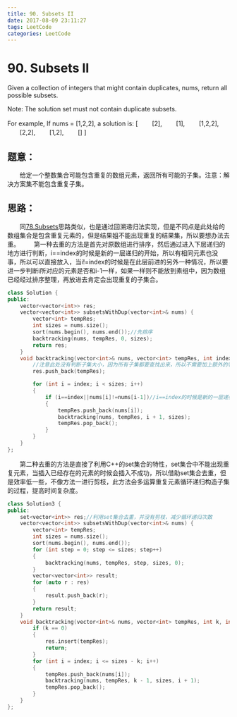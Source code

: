 ```yaml
---
title: 90. Subsets II
date: 2017-08-09 23:11:27
tags: LeetCode
categories: LeetCode
---
```


# 90. Subsets II

Given a collection of integers that might contain duplicates, nums, return all possible subsets.

Note: The solution set must not contain duplicate subsets.

For example,
If nums = [1,2,2], a solution is:
[
　　[2],
　　[1],
　　[1,2,2],
　　[2,2],
　　[1,2],
　　[]
]

<!--more-->

## 题意：

　　给定一个整数集合可能包含重复的数组元素，返回所有可能的子集。注意：解决方案集不能包含重复子集。

## 思路：

　　同[78.Subsets](http://blog.taoaili999.cn/2017/08/06/78-Subsets/)思路类似，也是通过回溯递归法实现，但是不同点是此处给的数组集合是包含重复元素的，但是结果姐不能出现重复的结果集，所以要想办法去重。
　　第一种去重的方法是首先对原数组进行排序，然后通过进入下层递归的地方进行判断，i==index的时候是新的一层递归的开始，所以有相同元素也没事，所以可以直接放入，当i!=index的时候是在此层前进的另外一种情况，所以要进一步判断i所对应的元素是否和i-1一样，如果一样则不能放到素组中，因为数组已经经过排序整理，再放进去肯定会出现重复的子集合。

```c++
class Solution {
public:
	vector<vector<int>> res;
	vector<vector<int>> subsetsWithDup(vector<int>& nums) {
		vector<int> tempRes;
		int sizes = nums.size();
		sort(nums.begin(), nums.end());//先排序
		backtracking(nums, tempRes, 0, sizes);
		return res;
	}
	void backtracking(vector<int>& nums, vector<int> tempRes, int index, int sizes) {
		//注意此处没有判断子集大小，因为所有子集都要查找出来，所以不需要加上额外的判断子集的大小
		res.push_back(tempRes);

		for (int i = index; i < sizes; i++)
		{
			if (i==index||nums[i]!=nums[i-1])//i==index的时候是新的一层递归的开始，所以可以直接放入，当i!=index的时候是在此层前进的另外一种情况，所以要进一步判断i所对应的元素是否和i-1一样，如果一样则不能放到素组中，因为数组已经经过排序整理
			{
				tempRes.push_back(nums[i]);
				backtracking(nums, tempRes, i + 1, sizes);
				tempRes.pop_back();
			}
		}
	}
};
```

　　第二种去重的方法是直接了利用C++的set集合的特性，set集合中不能出现重复元素，当插入已经存在的元素的时候会插入不成功，所以借助set集合去重，但是效率低一些，不像方法一进行剪枝，此方法会多运算重复元素循环递归构造子集的过程，提高时间复杂度。

```c++
class Solution3 {
public:
	set<vector<int>> res;//利用set集合去重，并没有剪枝，减少循环递归次数
	vector<vector<int>> subsetsWithDup(vector<int>& nums) {
		vector<int> tempRes;
		int sizes = nums.size();
		sort(nums.begin(), nums.end());
		for (int step = 0; step <= sizes; step++)
		{
			backtracking(nums, tempRes, step, sizes, 0);
		}
		vector<vector<int>> result;
		for (auto r : res)
		{
			result.push_back(r);
		}
		return result;
	}
	void backtracking(vector<int>& nums, vector<int> tempRes, int k, int sizes, int index) {
		if (k == 0)
		{
			res.insert(tempRes);
			return;
		}
		for (int i = index; i <= sizes - k; i++)
		{
			tempRes.push_back(nums[i]);
			backtracking(nums, tempRes, k - 1, sizes, i + 1);
			tempRes.pop_back();
		}
	}
};
```

